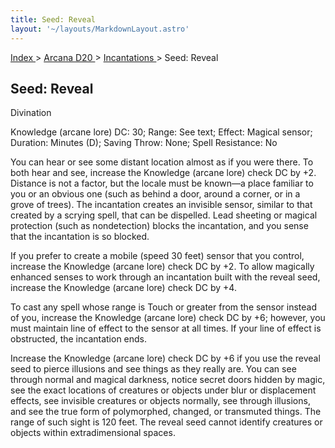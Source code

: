 ```yaml
---
title: Seed: Reveal
layout: '~/layouts/MarkdownLayout.astro'
---
```


[ Index ](/) > [ Arcana D20 ](/arcana.d20.srd) > [ Incantations ](/arcana.d20.srd/incantations) > Seed: Reveal

##  Seed: Reveal

Divination

Knowledge (arcane lore) DC: 30; Range: See text; Effect: Magical sensor;
Duration: Minutes (D); Saving Throw: None; Spell Resistance: No

You can hear or see some distant location almost as if you were there. To both
hear and see, increase the Knowledge (arcane lore) check DC by +2. Distance is
not a factor, but the locale must be known—a place familiar to you or an
obvious one (such as behind a door, around a corner, or in a grove of trees).
The incantation creates an invisible sensor, similar to that created by a
scrying spell, that can be dispelled. Lead sheeting or magical protection
(such as nondetection) blocks the incantation, and you sense that the
incantation is so blocked.

If you prefer to create a mobile (speed 30 feet) sensor that you control,
increase the Knowledge (arcane lore) check DC by +2. To allow magically
enhanced senses to work through an incantation built with the reveal seed,
increase the Knowledge (arcane lore) check DC by +4.

To cast any spell whose range is Touch or greater from the sensor instead of
you, increase the Knowledge (arcane lore) check DC by +6; however, you must
maintain line of effect to the sensor at all times. If your line of effect is
obstructed, the incantation ends.

Increase the Knowledge (arcane lore) check DC by +6 if you use the reveal seed
to pierce illusions and see things as they really are. You can see through
normal and magical darkness, notice secret doors hidden by magic, see the
exact locations of creatures or objects under blur or displacement effects,
see invisible creatures or objects normally, see through illusions, and see
the true form of polymorphed, changed, or transmuted things. The range of such
sight is 120 feet. The reveal seed cannot identify creatures or objects within
extradimensional spaces.

